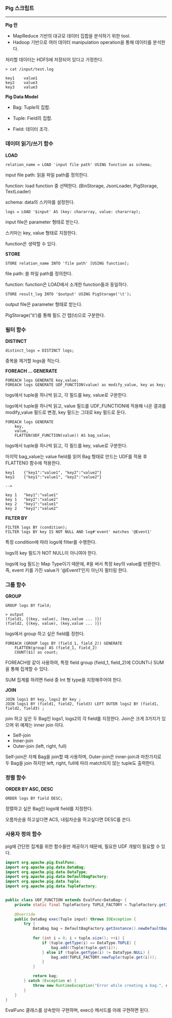 ### Pig 스크립트 

<hr>

**Pig 란**

- MapReduce 기반의 대규모 데이터 집합을 분석하기 위한 tool.
- Hadoop 기반으로 여러 데이터 manipulation operation을 통해 데이터를 분석한다.



처리할 데이터는 HDFS에 저장되어 있다고 가정한다.

```
> cat /input/test.log

key1	value1
key2	value3
key3	value3
```



**Pig Data Model**

- Bag: Tuple의 집합.

- Tuple: Field의 집합.

- Field: 데이터 조각.



### 데이터 읽기/쓰기 함수

**LOAD**

```
relation_name = LOAD 'input file path' USING function as schema;
```

input file path: 읽을 파일 path를 정의한다.

function: load function 중 선택한다. (BinStorage, JsonLoader, PigStorage, TextLoader)

schema: data의 스키마를 설정한다.



```
logs = LOAD '$input' AS (key: chararray, value: chararray);
```

input file은 parameter 형태로 받는다.

스키마는 key, value 형태로 지정한다.

function은 생략할 수 있다.



**STORE**

```
STORE relation_name INTO 'file path' [USING function];
```

file path: 쓸 파일 path를 정의한다.

function: function은 LOAD에서 소개한 function들과 동일하다.



```
STORE result_log INTO '$output' USING PigStorage('\t');
```

output file은 parameter 형태로 받는다.

PigStorage('\t')를 통해 필드 간 탭(\t)으로 구분한다.



### 필터 함수

**DISTINCT**

```
distinct_logs = DISTINCT logs;
```

중복을 제거할 logs을 적는다.



**FOREACH ... GENERATE**

```
FOREACH logs GENERATE key,value;
FOREACH logs GENERATE UDF_FUNCTION(value) as modify_value, key as key;
```

logs에서 tuple을 하나씩 읽고, 각 필드를 key, value로 구분한다.

logs에서 tuple을 하나씩 읽고, value 필드를 UDF_FUNCTION에 적용해 나온 결과를 modify_value 필드로 변경, key 필드는 그대로 key 필드로 둔다.



```
FOREACH logs GENERATE 
	key,
	value,
	FLATTEN(UDF_FUNCTION(value)) AS bag_value;
```

logs에서 tuple을 하나씩 읽고, 각 필드를 key, value로 구분한다.

마지막 bag_value는 value field를 읽어 Bag 형태로 만드는 UDF를 적용 후 FLATTEN() 함수에 적용한다.

```
key1	{"key1":"value1", "key2":"value2"}
key2	{"key1":"value1", "key2":"value2"}

-->

key 1	"key1":"value1"
key 1	"key2":"value2"
key 2	"key1":"value1"
key 2	"key2":"value2"
```



**FILTER BY**

```
FILTER logs BY (condition);
FILTER logs BY key IS NOT NULL AND log#'event' matches '@Event1'
```

특정 condition에 따라 logs에 filter를 수행한다.

logs의 key 필드가 NOT NULL이 아니여야 한다.

logs에 log 필드는 Map Type이기 때문에, #을 써서 특정 key의 value를 반환한다. 즉, event 키를 가진 value가 '@Event1'인지 아닌지 필터링 한다.



### 그룹 함수

**GROUP**

```
GROUP logs BY field;

> output
(field1, {(key, value), (key,value ... )})
(field2, {(key, value), (key,value ... )})
```

logs에서 group 하고 싶은 field를 정한다.



```
FOREACH (GROUP logs BY (field_1, field_2)) GENERATE
	FLATTEN(group) AS (field_1, field_2)
	COUNT($1) as count;
```

FOREACH랑 같이 사용하여, 특정 field group (field_1, field_2)에 COUNT나 SUM을 통해 집계할 수 있다.

SUM 집계를 하려면 field 중 Int 형 type을 지정해주어야 한다.



**JOIN**

```
JOIN logs1 BY key, logs2 BY key ;
JOIN logs1 BY (field1, field2, field3) LEFT OUTER logs2 BY (field1, field2, field3) ;
```

join 하고 싶은 두 Bag인 logs1, logs2의 각 field를 지정한다. Join은 크게 3가지가 있으며 위 예제는 inner join 이다.

- Self-join
- Inner-join
- Outer-join (left, right, full)



Self-join은 자체 Bag을 join할 때 사용하며, Outer-join은 inner-join과 마찬가지로 두 Bag을 join 하지만 left, right, full에 따라 match되지 않는 tuple도 출력한다.



### 정렬 함수

**ORDER BY ASC, DESC**

```
ORDER logs BY field DESC;
```

정렬하고 싶은 Bag인 logs에 field를 지정한다.

오름차순을 하고싶다면 ACS, 내림차순을 하고싶다면 DESC를 쓴다.



### 사용자 정의 함수

pig에 간단한 집계를 위한 함수들만 제공하기 때문에, 필요한 UDF 개발이 필요할 수 있다.

```java
import org.apache.pig.EvalFunc;
import org.apache.pig.data.DataBag;
import org.apache.pig.data.DataType;
import org.apache.pig.data.DefaultBagFactory;
import org.apache.pig.data.Tuple;
import org.apache.pig.data.TupleFactory;


public class UDF_FUNCTION extends EvalFunc<DataBag> {
    private static final TupleFactory TUPLE_FACTORY = TupleFactory.getInstance();
    
    @Override
    public DataBag exec(Tuple input) throws IOException {
        try {            
            DataBag bag = DefaultBagFactory.getInstance().newDefaultBag();
            
            for (int i = 0; i < tuple.size(); ++i) {
                if (tuple.getType(i) == DataType.TUPLE) {
                    bag.add((Tuple)tuple.get(i));
                } else if (tuple.getType(i) != DataType.NULL) {
                    bag.add(TUPLE_FACTORY.newTuple(tuple.get(i)));
                }
            }

            return bag;
        } catch (Exception e) {
            throw new RuntimeException("Error while creating a bag.", e);
        }
    }
}
```

EvalFunc<DataBag> 클래스를 상속받아 구현하며, exec() 메서드를 아래 구현하면 된다.















